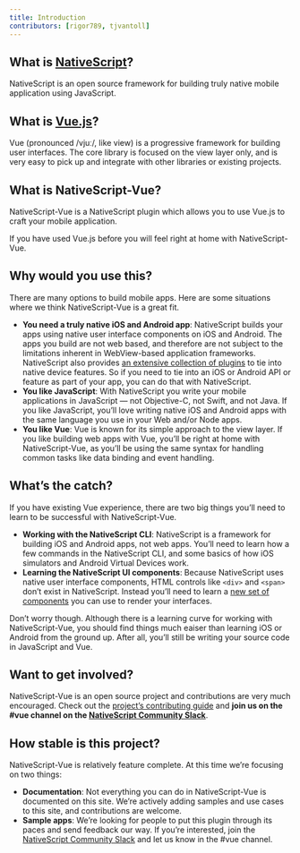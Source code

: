 ```yaml
---
title: Introduction
contributors: [rigor789, tjvantoll]
---
```


## What is [NativeScript](https://www.nativescript.org/)?

NativeScript is an open source framework for building truly native mobile application using JavaScript.

## What is [Vue.js](https://vuejs.org/)?

Vue (pronounced /vjuː/, like view) is a progressive framework for building user interfaces. The core library is focused on the view layer only, and is very easy to pick up and integrate with other libraries or existing projects.

## What is NativeScript-Vue?

NativeScript-Vue is a NativeScript plugin which allows you to use Vue.js to craft your mobile application.

If you have used Vue.js before you will feel right at home with NativeScript-Vue.

## Why would you use this?

There are many options to build mobile apps. Here are some situations where we think NativeScript-Vue is a great fit.

* **You need a truly native iOS and Android app**: NativeScript builds your apps using native user interface components on iOS and Android. The apps you build are not web based, and therefore are not subject to the limitations inherent in WebView-based application frameworks. NativeScript also provides [an extensive collection of plugins](http://market.nativescript.org/) to tie into native device features. So if you need to tie into an iOS or Android API or feature as part of your app, you can do that with NativeScript.
* **You like JavaScript**: With NativeScript you write your mobile applications in JavaScript — not Objective-C, not Swift, and not Java. If you like JavaScript, you’ll love writing native iOS and Android apps with the same language you use in your Web and/or Node apps.
* **You like Vue**: Vue is known for its simple approach to the view layer. If you like building web apps with Vue, you’ll be right at home with NativeScript-Vue, as you’ll be using the same syntax for handling common tasks like data binding and event handling.

## What’s the catch?

If you have existing Vue experience, there are two big things you’ll need to learn to be successful with NativeScript-Vue.

* **Working with the NativeScript CLI**: NativeScript is a framework for building iOS and Android apps, not web apps. You’ll need to learn how a few commands in the NativeScript CLI, and some basics of how iOS simulators and Android Virtual Devices work.
* **Learning the NativeScript UI components**: Because NativeScript uses native user interface components, HTML controls like `<div>` and `<span>` don’t exist in NativeScript. Instead you’ll need to learn a [new set of components](https://docs.nativescript.org/ui/components) you can use to render your interfaces.

Don’t worry though. Although there is a learning curve for working with NativeScript-Vue, you should find things much eaiser than learning iOS or Android from the ground up. After all, you’ll still be writing your source code in JavaScript and Vue.

## Want to get involved?

NativeScript-Vue is an open source project and contributions are very much encouraged. Check out the [project’s contributing guide](https://github.com/nativescript-vue/nativescript-vue/blob/master/CONTRIBUTING.md) and **join us on the #vue channel on the [NativeScript Community Slack](https://developer.telerik.com/wp-login.php?action=slack-invitation)**.

## How stable is this project?

NativeScript-Vue is relatively feature complete. At this time we’re focusing on two things:

* **Documentation**: Not everything you can do in NativeScript-Vue is documented on this site. We’re actively adding samples and use cases to this site, and contributions are welcome.
* **Sample apps**: We’re looking for people to put this plugin through its paces and send feedback our way. If you’re interested, join the [NativeScript Community Slack](https://developer.telerik.com/wp-login.php?action=slack-invitation) and let us know in the #vue channel.
